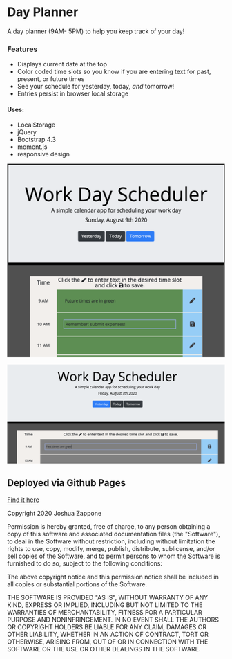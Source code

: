 # Day Planner

A day planner (9AM- 5PM) to help you keep track of your day!

### Features
* Displays current date at the top
* Color coded time slots so you know if you are entering text for past, present, or future times
* See your schedule for yesterday, today, _and_ tomorrow!
* Entries persist in browser local storage


#### Uses:
* LocalStorage
* jQuery
* Bootstrap 4.3
* moment.js
* responsive design

![Mobile Screenshot](Assets/mobile-ss.png)

![Desktop Screenshot](Assets/desktop-ss.png)

## Deployed via Github Pages
[Find it here](https://zapponejosh.github.io/hw-5-day-planner/)

Copyright 2020 Joshua Zappone

Permission is hereby granted, free of charge, to any person obtaining a copy of this software and associated documentation files (the "Software"), to deal in the Software without restriction, including without limitation the rights to use, copy, modify, merge, publish, distribute, sublicense, and/or sell copies of the Software, and to permit persons to whom the Software is furnished to do so, subject to the following conditions:

The above copyright notice and this permission notice shall be included in all copies or substantial portions of the Software.

THE SOFTWARE IS PROVIDED "AS IS", WITHOUT WARRANTY OF ANY KIND, EXPRESS OR IMPLIED, INCLUDING BUT NOT LIMITED TO THE WARRANTIES OF MERCHANTABILITY, FITNESS FOR A PARTICULAR PURPOSE AND NONINFRINGEMENT. IN NO EVENT SHALL THE AUTHORS OR COPYRIGHT HOLDERS BE LIABLE FOR ANY CLAIM, DAMAGES OR OTHER LIABILITY, WHETHER IN AN ACTION OF CONTRACT, TORT OR OTHERWISE, ARISING FROM, OUT OF OR IN CONNECTION WITH THE SOFTWARE OR THE USE OR OTHER DEALINGS IN THE SOFTWARE.